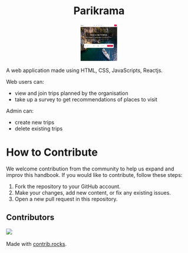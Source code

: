 <div align="center">
	<h1>Parikrama</h1>
    <img src="./image-readme/Screenshot (170).png" height="100" width="100">
</div>

A web application made using HTML, CSS, JavaScripts, Reactjs.	


Web users can:
* view and join trips planned by the organisation
* take up a survey to get recommendations of places to visit

Admin can:
* create new trips
* delete existing trips

# How to Contribute

We welcome contribution from the community to help us expand and improv this handbook. If you would like to contribute, follow these steps:

1. Fork the repository to your GitHub account.
2. Make your changes, add new content, or fix any existing issues.
3. Open a new pull request in this repository.

## Contributors
<a href="https://github.com/Tejasvini-Wavge/icp-7-g-3-parikrama-project/graphs/contributors">
  <img src="https://contrib.rocks/image?repo=Tejasvini-Wavge/icp-7-g-3-parikrama-project" />
</a>

Made with [contrib.rocks](https://contrib.rocks).